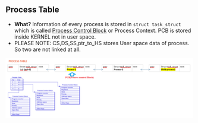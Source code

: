 ## Process Table
- **What?** Information of every process is stored in `struct task_struct` which is called [Process Control Block](PCB) or Process Context. PCB is stored inside KERNEL not in user space.
- PLEASE NOTE: CS,DS,SS,ptr_to_HS stores User space data of process. So two are not linked at all.

<img src=pcb.png width=1000/>

